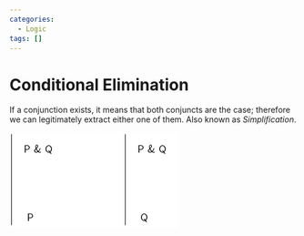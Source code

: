 ```yaml
---
categories:
  - Logic
tags: []
---
```


# Conditional Elimination

If a conjunction exists, it means that both conjuncts are the case; therefore we
can legitimately extract either one of them. Also known as _Simplification_.

![](/_img/conjunc-elim.png)
